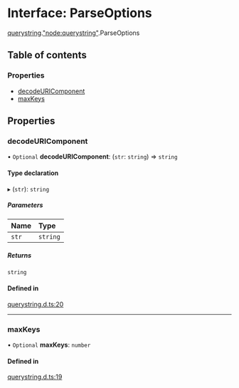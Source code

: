 # Interface: ParseOptions

[querystring](../modules/querystring.md).["node:querystring"](../modules/querystring._node_querystring_.md).ParseOptions

## Table of contents

### Properties

- [decodeURIComponent](querystring._node_querystring_.ParseOptions.md#decodeuricomponent)
- [maxKeys](querystring._node_querystring_.ParseOptions.md#maxkeys)

## Properties

### decodeURIComponent

• `Optional` **decodeURIComponent**: (`str`: `string`) => `string`

#### Type declaration

▸ (`str`): `string`

##### Parameters

| Name | Type |
| :------ | :------ |
| `str` | `string` |

##### Returns

`string`

#### Defined in

[querystring.d.ts:20](https://github.com/goodcodedev/bun-types/blob/8bd1b3a/querystring.d.ts#L20)

___

### maxKeys

• `Optional` **maxKeys**: `number`

#### Defined in

[querystring.d.ts:19](https://github.com/goodcodedev/bun-types/blob/8bd1b3a/querystring.d.ts#L19)
